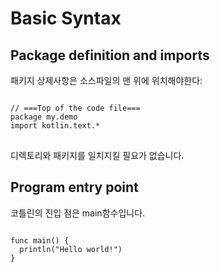Basic Syntax
==========
## Package definition and imports
패키지 상제사항은 소스파일의 맨 위에 위치해야한다:
<pre>
<code>
// ===Top of the code file===
package my.demo
import kotlin.text.*
</code>
</pre>
디렉토리와 패키지를 일치지킬 필요가 없습니다. 

## Program entry point
코틀린의 진입 점은 main함수입니다.
<pre>
<code>
func main() {
  println("Hello world!")
}
</code>
</pre>

